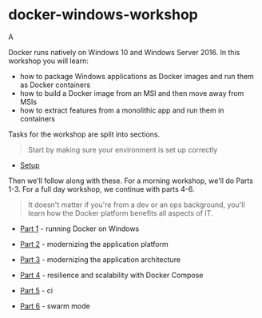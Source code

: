 # docker-windows-workshop

A 

Docker runs natively on Windows 10 and Windows Server 2016. In this workshop you will learn:

- how to package Windows applications as Docker images and run them as Docker containers
- how to build a Docker image from an MSI and then move away from MSIs
- how to extract features from a monolithic app and run them in containers

Tasks for the workshop are split into sections. 

> Start by making sure your environment is set up correctly

- [Setup](setup.md)

Then we'll follow along with these. For a morning workshop, we'll do Parts 1-3. For a full day workshop, we continue with parts 4-6.

> It doesn't matter if you're from a dev or an ops background, you'll learn how the Docker platform benefits all aspects of IT.

- [Part 1](part-1.md) - running Docker on Windows
- [Part 2](part-2.md) - modernizing the application platform
- [Part 3](part-3.md) - modernizing the application architecture

- [Part 4](part-5.md) - resilience and scalability with Docker Compose
- [Part 5](part-5.md) - ci
- [Part 6](part-6.md) - swarm mode
